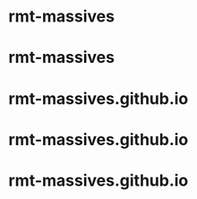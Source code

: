 # rmt-massives
# rmt-massives
# rmt-massives.github.io
# rmt-massives.github.io
# rmt-massives.github.io
